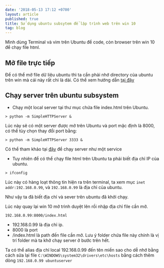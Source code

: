 ```yaml
---
date: '2018-05-13 17:12 +0700'
layout: article
published: true
title: Sử dụng ubuntu subsytem để lập trình web trên win 10
tag: blog
---
```

Mình dùng Terminal và vim trên Ubuntu để code, còn browser trên win 10 để chạy file html.

## Mở file trực tiếp
Để có thể mở file dữ liệu ubuntu thì ta cần phải nhớ directory của ubuntu trên win mà cái này rất chi là dài. Có thể xem hướng dẫn [tại đậy](https://www.howtogeek.com/261383/how-to-access-your-ubuntu-bash-files-in-windows-and-your-windows-system-drive-in-bash/)
## Chạy server trên ubuntu subsystem
- Chạy một local server tại thư mục chứa file index.html trên Ubuntu.
```
> python -m SimpleHTTPServer &
```
Lúc này sẽ có một server được mở trên Ubuntu và port mặc định là 8000, có thể tùy chọn thay đổi port bằng:
```
> python -m SimpleHTTPServer 3333 &
```
Có thể tham khảo tại [đậy](https://gist.github.com/funzoneq/737cd5316e525c388d51877fb7f542de) để chạy server như một service
- Tuy nhiên để có thể chạy file html trên Ubuntu ta phải biết địa chỉ IP của ubuntu.
```
> ifconfig 
```
Lúc này có hàng loạt thông tin hiện ra trên terminal, ta xem mục `inet addr:192.168.0.99`, và `192.168.0.99` là địa chỉ của ubuntu. 

Như vậy ta đã biết địa chỉ và sever trên ubuntu đã khởi chạy.

Lúc này quay lại win 10 mở trình duyệt lên rồi nhập địa chỉ file cần mở.
```
192.168.0.99:8000/index.html
```
- 192.168.0.99 là địa chỉ ip.
- 8000 là port
- /index.html là path đến file cần mở. Lưu ý folder chứa file này chính là vị trí folder mà ta khở chạy server ở bước trên hết.

Ta có thể alias địa chỉ local 192.168.0.99 đến tên miền sao cho dễ nhớ bằng cách sửa lại file `C:\WINDOWS\system32\drivers\etc\hosts` bằng cách thêm dòng `192.168.0.99 ubuntuserver`
